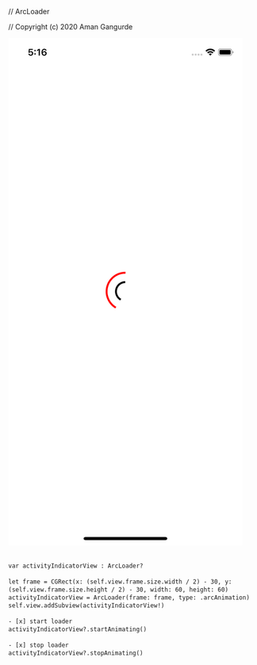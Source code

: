 // ArcLoader

// Copyright (c) 2020 Aman Gangurde

![Example Image](https://github.com/iosdeveloperaman93/ArcLoader/blob/master/ArcLoader/ArcLoader/Example/image.png)

```Example :

var activityIndicatorView : ArcLoader?

let frame = CGRect(x: (self.view.frame.size.width / 2) - 30, y: (self.view.frame.size.height / 2) - 30, width: 60, height: 60)
activityIndicatorView = ArcLoader(frame: frame, type: .arcAnimation)
self.view.addSubview(activityIndicatorView!)

- [x] start loader
activityIndicatorView?.startAnimating()

- [x] stop loader
activityIndicatorView?.stopAnimating()

